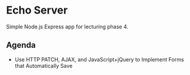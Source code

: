 # Echo Server

Simple Node.js Express app for lecturing phase 4.

## Agenda

- Use HTTP PATCH, AJAX, and JavaScript+jQuery to Implement Forms that Automatically Save
